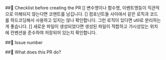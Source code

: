 ##📌 Checklist before creating the PR
[] 변수명이나 함수명, 이벤트명등이 직관적으로 이해되지 않는다면 코멘트를 남깁니다.
[] 컴포넌트들 사이에서 같은 로직과 코드를 하드코딩해서 사용하고 있지는 않나 확인합니다. 그런 로직이 있다면 util로 분리하는게 좋습니다.
[] 새로운 파일이 생성되었다면 생성된 파일이 적합하고 가시성있는 위치에 컨벤션을 준수하여 저장되어 있는지 확인합니다.

##🚨 Issue number


##📝 What does this PR do?

